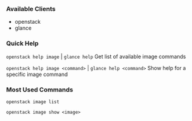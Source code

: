 ### Available Clients
* openstack
* glance

### Quick Help
`openstack help image` | `glance help`
Get list of available image commands

`openstack help image <command>` | `glance help <command>`
Show help for a specific image command

### Most Used Commands
`openstack image list`

`openstack image show <image>`
